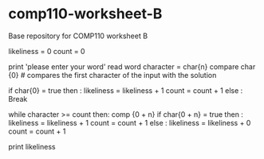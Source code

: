 # comp110-worksheet-B
Base repository for COMP110 worksheet B

likeliness = 0
count = 0

print 'please enter your word'
read word
character = char{n}
compare char {0} # compares the first character of the input with the solution

if char{0} = true then :
  likeliness = likeliness + 1
  count = count + 1
else : 
  Break
  
while character >= count then:
  comp {0 + n}
    if char{0 + n} = true then :
      likeliness = likeliness + 1
      count = count + 1
    else : 
      likeliness = likeliness + 0 
      count = count + 1
    
print likeliness
